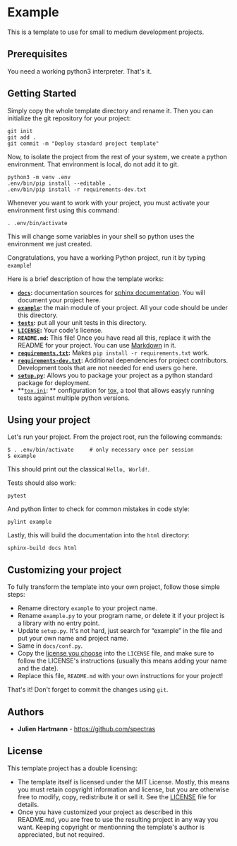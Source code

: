 Example
=======

This is a template to use for small to medium development projects.

Prerequisites
-------------

You need a working python3 interpreter. That's it.

Getting Started
---------------

Simply copy the whole template directory and rename it. Then you can initialize
the git repository for your project:

    git init
    git add .
    git commit -m "Deploy standard project template"

Now, to isolate the project from the rest of your system, we create a python
environment. That environment is local, do not add it to git.

    python3 -m venv .env
    .env/bin/pip install --editable .
    .env/bin/pip install -r requirements-dev.txt

Whenever you want to work with your project, you must activate your environment first
using this command:

    . .env/bin/activate

This will change some variables in your shell so python uses the environment we just
created.

Congratulations, you have a working Python project, run it by typing `example`!


Here is a brief description of how the template works:

* **[`docs`](docs):** documentation sources for [sphinx documentation](http://www.sphinx-doc.org).
  You will document your project here.
* **[`example`](example):** the main module of your project. All your code should be under
  this directory.
* **[`tests`](tests):** put all your unit tests in this directory.
* **[`LICENSE`](LICENSE):** Your code's license.
* **`README.md`:** This file! Once you have read all this, replace it with the
  README for your project. You can use
  [Markdown](https://guides.github.com/features/mastering-markdown/) in it.
* **[`requirements.txt`](requirements.txt):** Makes `pip install -r requirements.txt`
  work.
* **[`requirements-dev.txt`](requirements-dev.txt):** Additional dependencies for
  project contributors. Development tools that are not needed for end users go here.
* **[`setup.py`](setup.py):** Allows you to package your project as a python standard
  package for deployment.
* **[`tox.ini`](tox.ini): ** configuration for [tox](https://tox.readthedocs.io/), a tool
  that allows easyly running tests against multiple python versions.


Using your project
------------------

Let's run your project. From the project root, run the following commands:

    $ . .env/bin/activate     # only necessary once per session
    $ example

This should print out the classical `Hello, World!`.

Tests should also work:

    pytest

And python linter to check for common mistakes in code style:

    pylint example

Lastly, this will build the documentation into the `html` directory:

    sphinx-build docs html


Customizing your project
------------------------

To fully transform the template into your own project, follow those simple steps:

* Rename directory `example` to your project name.
* Rename `example.py` to your program name, or delete it if your project is
  a library with no entry point.
* Update `setup.py`. It's not hard, just search for “example” in the file and
  put your own name and project name.
* Same in `docs/conf.py`.
* Copy the [license you choose](https://choosealicense.com/) into the `LICENSE`
  file, and make sure to follow the LICENSE's instructions (usually this means
  adding your name and the date).
* Replace this file, `README.md` with your own instructions for your project!

That's it! Don't forget to commit the changes using `git`.

Authors
-------

* **Julien Hartmann** - https://github.com/spectras

License
-------

This template project has a double licensing:

* The template itself is licensed under the MIT License. Mostly, this means you
  must retain copyright information and license, but you are otherwise
  free to modify, copy, redistribute it or sell it. See the [LICENSE](LICENSE)
  file for details.
* Once you have customized your project as described in this README.md, you
  are free to use the resulting project in any way you want. Keeping copyright
  or mentionning the template's author is appreciated, but not required.
